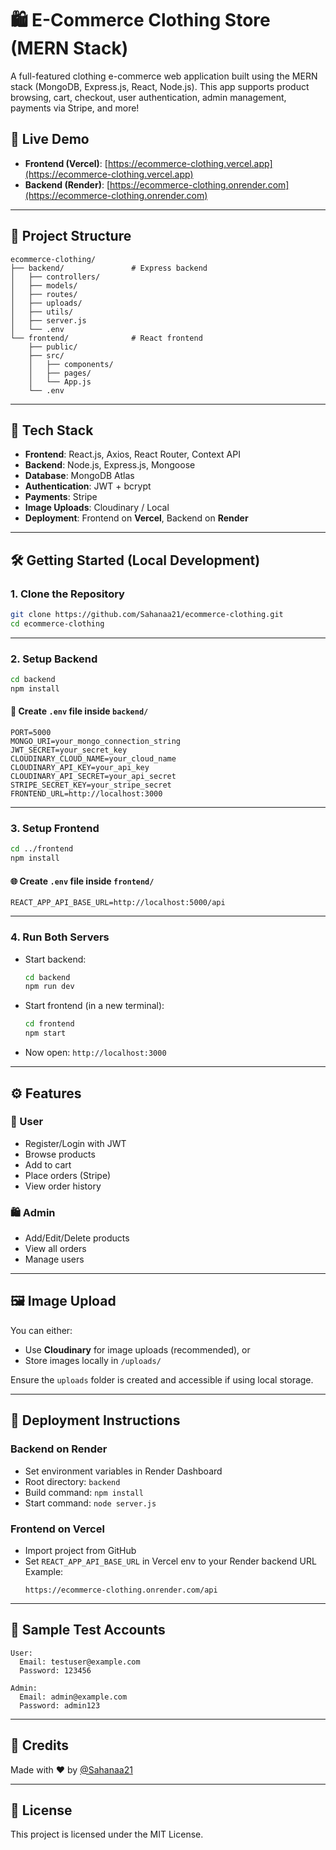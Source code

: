 
# 🛍️ E-Commerce Clothing Store (MERN Stack)

A full-featured clothing e-commerce web application built using the MERN stack (MongoDB, Express.js, React, Node.js). This app supports product browsing, cart, checkout, user authentication, admin management, payments via Stripe, and more!

## 🚀 Live Demo

- **Frontend (Vercel)**: [https://ecommerce-clothing.vercel.app](https://ecommerce-clothing.vercel.app)
- **Backend (Render)**: [https://ecommerce-clothing.onrender.com](https://ecommerce-clothing.onrender.com)

---

## 📁 Project Structure

```
ecommerce-clothing/
├── backend/               # Express backend
│   ├── controllers/
│   ├── models/
│   ├── routes/
│   ├── uploads/
│   ├── utils/
│   ├── server.js
│   └── .env
└── frontend/              # React frontend
    ├── public/
    ├── src/
    │   ├── components/
    │   ├── pages/
    │   └── App.js
    └── .env
```

---

## 🧰 Tech Stack

- **Frontend**: React.js, Axios, React Router, Context API
- **Backend**: Node.js, Express.js, Mongoose
- **Database**: MongoDB Atlas
- **Authentication**: JWT + bcrypt
- **Payments**: Stripe
- **Image Uploads**: Cloudinary / Local
- **Deployment**: Frontend on **Vercel**, Backend on **Render**

---

## 🛠️ Getting Started (Local Development)

### 1. Clone the Repository

```bash
git clone https://github.com/Sahanaa21/ecommerce-clothing.git
cd ecommerce-clothing
```

---

### 2. Setup Backend

```bash
cd backend
npm install
```

#### 🔐 Create `.env` file inside `backend/`

```env
PORT=5000
MONGO_URI=your_mongo_connection_string
JWT_SECRET=your_secret_key
CLOUDINARY_CLOUD_NAME=your_cloud_name
CLOUDINARY_API_KEY=your_api_key
CLOUDINARY_API_SECRET=your_api_secret
STRIPE_SECRET_KEY=your_stripe_secret
FRONTEND_URL=http://localhost:3000
```

---

### 3. Setup Frontend

```bash
cd ../frontend
npm install
```

#### 🌐 Create `.env` file inside `frontend/`

```env
REACT_APP_API_BASE_URL=http://localhost:5000/api
```

---

### 4. Run Both Servers

- Start backend:
  ```bash
  cd backend
  npm run dev
  ```

- Start frontend (in a new terminal):
  ```bash
  cd frontend
  npm start
  ```

- Now open: `http://localhost:3000`

---

## ⚙️ Features

### 👤 User

- Register/Login with JWT
- Browse products
- Add to cart
- Place orders (Stripe)
- View order history

### 🛍️ Admin

- Add/Edit/Delete products
- View all orders
- Manage users

---

## 🖼️ Image Upload

You can either:
- Use **Cloudinary** for image uploads (recommended), or  
- Store images locally in `/uploads/`

Ensure the `uploads` folder is created and accessible if using local storage.

---

## 🚚 Deployment Instructions

### Backend on Render

- Set environment variables in Render Dashboard
- Root directory: `backend`
- Build command: `npm install`
- Start command: `node server.js`

### Frontend on Vercel

- Import project from GitHub
- Set `REACT_APP_API_BASE_URL` in Vercel env to your Render backend URL  
  Example:
  ```
  https://ecommerce-clothing.onrender.com/api
  ```

---

## 🧪 Sample Test Accounts

```
User:
  Email: testuser@example.com
  Password: 123456

Admin:
  Email: admin@example.com
  Password: admin123
```

---

## 🙌 Credits

Made with ❤️ by [@Sahanaa21](https://github.com/Sahanaa21)

---

## 📜 License

This project is licensed under the MIT License.
